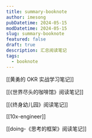 ```yaml
---
title: summary-booknote
author: imesong
pubDatetime: 2024-05-15
modDatetime: 2024-05-15
slug: summary-booknote
featured: false
draft: true
description: 汇总阅读笔记
tags:
  - booknote
---
```


[[黄勇的 OKR 实战学习笔记]]

[[《世界尽头的咖啡馆》阅读笔记]]

[[《终身幼儿园》阅读笔记]]

[[10x-engineer]]

[[doing-《思考的框架》阅读笔记]]
